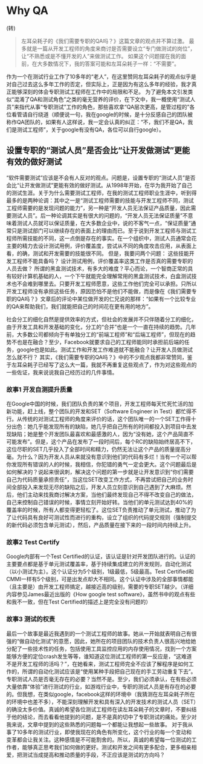 # Why QA
(转)
> 左耳朵耗子的《我们需要专职的QA吗？》这篇文章的观点并不算过激。
> 最多就是一篇从开发工程师的角度来商讨是否需要设立“专门做测试的岗位”，让“不熟悉或是不懂开发的人”来做测试工作。
> 如果这个问题摆在我的面前，在大多数情况下，我的答案可能和左耳朵耗子一样：“不需要”。

作为一个在测试行业工作了10多年的“老人”，在这里赞同左耳朵耗子的观点似乎是对自己过去这么多年工作的否定，但实际上，正是因为有这么多年的经验，我才真正能够深刻的体会专职测试工程师在工作中的局限和不足。
为了避免本文引发类似“混淆了QA和测试角色”之类的毫无营养的评价，在下文中，我一概使用“测试人员”来指代从事“专职测试”工作的角色，那些喜欢拿“QA层次更高，是管过程的”各位看管请自行绕道（顺便说一句，我在google的时候，是十分反感自己的团队被称作QA团队的，如果有人这样说，我一定会认真的纠正：“不，我们不是QA，我们是测试工程师”，关于google有没有QA，各位可以自行google）。

## 设置专职的“测试人员”是否会比“让开发做测试”更能有效的做好测试
“软件需要测试”应该是不会有人反对的观点。问题是，设置专职的“测试人员”是否会比“让开发做测试”更能有效的做好测试。从1998年开始，在华为我开始了自己的测试生涯。关于为什么需要测试工程师，在我的测试工程师职业生涯中，听到得最多的是两种论调：其中之一是“测试工程师需要的技能与开发工程师不同，测试工程师需要的是发现问题的能力”，另一种是“开发人员无法保证产品质量，因此需要测试人员”。后一种论调其实是有很大的问题的，“开发人员无法保证质量”不意味着测试人员就可以保证质量，在大多数企业中，说的不客气一点，“保证质量”通常只是测试部门可以继续存在的表面上的理由而已。至于说到开发工程师与测试工程师所需技能的不同，这一点倒是存在的事实。在一个组织中，测试人员通常会花主要的精力去设计测试用例，评价覆盖度，尝试从不同的角度攻击应用，从表面上看，的确，测试和开发需要的技能很不同。
但是，我要问两个问题：
这些技能开发工程师不能具备吗？
设计测试用例，评价覆盖率这类工作是否真的需要专职的人员去做？
所谓的黑盒测试技术，有多大的难度？平心而论，一个智商正常的具有较好计算机基础的人，一个下午就能完全理解常用的黑盒测试技术，白盒测试技术也不会难到哪里去。只要开发工程师愿意，这些工作他们完全可以承担。只所以开发工程师没有承担这些任务，原因恐怕不是他们不能做，而是像在《我们需要专职的QA吗？》文章后的评论中某位做开发的仁兄说的那样：“如果有一个比较专业的QA来帮助我们，我们就能把自己的时间花在更有用的地方”。

社会分工的细化自然是提供效率的方式，但社会的发展并不只伴随着分工的细化，由于开发工具和开发基础的变化，分工的“合并”也是一个一直在持续的趋势。几年前，大多数公司都倾向于有单独分工的“前端工程师”和“后端工程师”，但现在的趋势不也是在融合？至少，Facebook就要求自己的工程师能同时承担前后端的任务，google也是如此。测试工作和开发工作难道就不能融合？让开发人员做测试怎么就不行？
其实，《我们需要专职的QA吗？》中的不少观点我都非常赞同，鉴于左耳朵耗子已经写了这么大一篇，我就不再重复这些观点了，作为对这些观点的一些佐证，我来说说我自己经历过的几件事情。

### 故事1 开发自测提升质量
在Google中国的时候，我们团队负责的某个项目，开发工程师每天忙死忙活的加新功能，赶上线，整个团队的开发和SET（Software Engineer in Test）都忙得不行。从传统的对测试工程师的角度来评价的话，这个团队唯一的一个SET工作得十分出色：她几乎能发现所有的缺陷，她几乎把自己所有的时间都投入到项目中去发现缺陷；她是整个开发团队最喜欢和最感激的人，因为“没有她，这个产品简直不可能发布”。但是，这个产品在发布了一段时间后，每个RC的缺陷始终居高不下，这位尽职的SET几乎投入了全部时间和精力，仍然无法让这个产品的质量提高分毫。为什么？因为开发人员从来就没有意识到他们的代码有多烂！当有一个可以帮你发现所有错误的人的时候，我相信，你犯错的勇气一定会更大。这个问题最后是如何解决的？说起来很讽刺，解决这个问题的第一步就是让开发意识到“你们需要自己为代码质量承担责任”，当这位SET改变工作方式，不再尝试把自己的业务时间全部投入来发现无尽的缺陷之后，开发人员立刻意识到自己遇到了大麻烦。然后，他们主动来找我商讨解决方案，当他们最终发现自己不得不改变自己的做法，自己来控制自己错误的时候，事情立刻开始好转。当他们的单元测试达到40%的覆盖率的时候，所有人都变得更轻松了。这位SET负责推动了单元测试，推动了为了让代码具有良好可测试性而进行的重构，设立了组织的代码提交规则（强制提交的新代码必须包含单元测试），然后，产品质量在接下来的一段时间内持续上升。

### 故事2 Test Certify
Google内部有一个Test Certified的认证，该认证是针对开发团队进行的。认证的主要要点都是基于单元测试覆盖率，基于持续集成建立的开发规则，自动化测试（以小测试为主）。这个认证分为5个级别，1级最低，5级最高。Test Certified和CMMI一样有5个级别，可是出发点却大不相同。这个认证中涉及的全部事情都能（且主要是）由开发工程师搞定，越接近高的级别，需要的专职SET越少。（详细内容参见James最近出版的《How google test software》，虽然书中的观点有些和我不一致，但在Test Certified的描述上是完全没有问题的）

### 故事3 测试的权责
最后一个故事是最近我遇到的一个测试工程师的故事。她从一开始就表明自己有很强的“做自动化测试”的意愿，因此，她所在的项目团队的技术负责人很高兴地给她分配了一些技术性的任务，包括使用工具监控应用的内存使用情况，找到一个方案能够方便的定位crash发生等等，谁知道这位测试工程师的第一反应是，“这难道不是开发工程师的活吗？”，在她看来，测试工程师完全不应该了解程序是如何工作的，所谓的自动化测试应该是“使用某种手段把自己现在的手工劳动重复下去”。
专职测试人员是否毫无存在的必要？当然不是。至少，我们必须承认，在有些必须大量依靠“体验”进行测试的行业，如游戏行业中，专职的测试人员是有存在的必要的。但我想，在类似google，facebook这样的环境中（我猜测在左耳朵耗子所在的环境中也差不多），不能深刻理解开发和具有深入的开发技术的测试人员（SET）的确没太多价值。真诚的希望各位测试工程师在读左耳朵耗子的文章时，不要纠结于他的结论，而去看看他提到的问题，是不是真的切中了专职测试的痛处。至少对我来说，文章中提到的这些熟悉的问题每一个都能让我想起一些故事。
对于我从事了10多年的测试行业，即使我现在的角色有所变化，这个行业的每一个变动和变革都会让我关注。这种感情是不可能割舍的。所以，真诚的希望每一位测试的工作者，能够真正思考我们如何做的更好。测试和开发之间有更多配合，更多相亲相爱，把测试当成提高和推动质量的手段，不正应该是测试的方向吗？